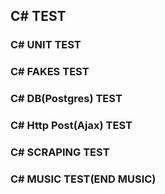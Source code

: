 ## C# TEST

### C# UNIT TEST

### C# FAKES TEST

### C# DB(Postgres) TEST

### C# Http Post(Ajax) TEST

### C# SCRAPING TEST

### C# MUSIC TEST(END MUSIC)